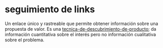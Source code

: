 # seguimiento de links

Un enlace único y rastreable que permite obtener información sobre una propuesta de valor. Es una [tecnica-de-descubrimiento-de-producto](tecnica-de-descubrimiento-de-producto.md); da información cuantitativa sobre el interés pero no información cualitativa sobre el problema.
